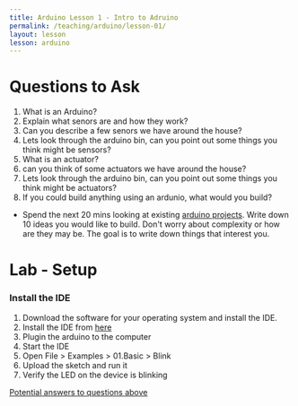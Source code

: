 ```yaml
---
title: Arduino Lesson 1 - Intro to Adruino
permalink: /teaching/arduino/lesson-01/
layout: lesson
lesson: arduino
---
```


# Questions to Ask

1. What is an Arduino?
1. Explain what senors are and how they work?
1. Can you describe a few senors we have around the house?
1. Lets look through the arduino bin, can you point out some things you think might be sensors?
1. What is an actuator?
1. can you think of some actuators we have around the house?
1. Lets look through the arduino bin, can you point out some things you think might be actuators?
1. If you could build anything using an ardunio, what would you build?
- Spend the next 20 mins looking at existing [arduino projects](https://create.arduino.cc/projecthub).  Write down 10 ideas you would like to build.  Don't worry about complexity or how are they may be.  The goal is to write down things that interest you.

# Lab - Setup

### Install the IDE

1. Download the software for your operating system and install the IDE.
1. Install the IDE from [here](https://www.arduino.cc/en/Main/Software)
1. Plugin the arduino to the computer
1. Start the IDE
1. Open File > Examples > 01.Basic > Blink
1. Upload the sketch and run it
1. Verify the LED on the device is blinking

[Potential answers to questions above](answers.md)
